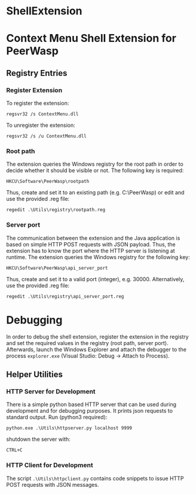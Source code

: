 ShellExtension
==============

# Context Menu Shell Extension for PeerWasp

## Registry Entries
### Register Extension
To register the extension:

```regsvr32 /s ContextMenu.dll```

To unregister the extension: 

```regsvr32 /s /u ContextMenu.dll```

### Root path
The extension queries the Windows registry for the root path in order to decide whether it should be visible or not. The following key is required: 

```HKCU\Software\PeerWasp\rootpath ```

Thus, create and set it to an existing path (e.g. C:\PeerWasp) or edit and use the provided .reg file:

```regedit .\Utils\registry\rootpath.reg```

### Server port
The communication between the extension and the Java application is based on simple HTTP POST requests with JSON payload. 
Thus, the extension has to know the port where the HTTP server is listening at runtime. The extension queries the Windows registry for the following key:

```HKCU\Software\PeerWasp\api_server_port```

Thus, create and set it to a valid port (integer), e.g. 30000. Alternatively, use the provided .reg file: 

```regedit .\Utils\registry\api_server_port.reg```

# Debugging
In order to debug the shell extension, register the extension in the registry and set the required values in the registry (root path, server port). Afterwards, launch the Windows Explorer and attach the debugger to the process ```explorer.exe``` (Visual Studio: Debug -> Attach to Process).


## Helper Utilities
### HTTP Server for Development

There is a simple python based HTTP server that can be used during development and for debugging purposes. It prints json requests to standard output. 
Run (python3 required):

```python.exe .\Utils\httpserver.py localhost 9999```

shutdown the server with: 

```CTRL+C ```

### HTTP Client for Development
The script ```.\Utils\httpclient.py``` contains code snippets to issue HTTP POST requests with JSON messages.